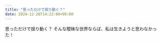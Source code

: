 ```yaml
---
title: "思っただけで揺り動く？"
date: 2024-12-20T14:22:00+09:00
---
```

思っただけで揺り動く？
そんな曖昧な世界ならば、私は生きようと思わなかった！
